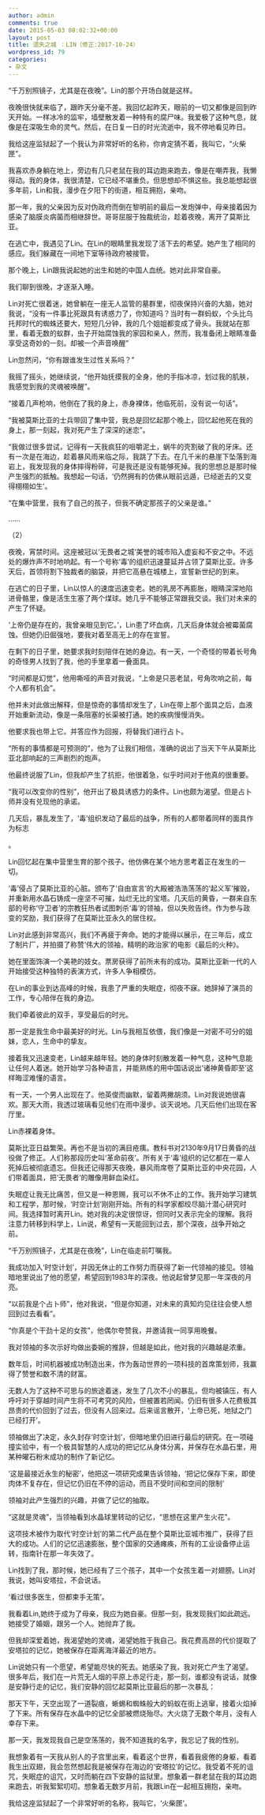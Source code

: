 ```yaml
---
author: admin
comments: true
date: 2015-05-03 08:02:32+00:00
layout: post
title: 遗失之城 ：LIN（修正:2017-10-24）
wordpress_id: 79
categories:
- 杂文
---
```


“千万别照镜子，尤其是在夜晚”。Lin的那个开场白就是这样。

夜晚很快就来临了，跟昨天分毫不差。我回忆起昨天，眼前的一切又都像是回到昨天开始。一样冰冷的监牢，墙壁散发着一种特有的腐尸味。我爱极了这种气息，就像是在深吸生命的灵气。然后，在日复一日的时光流逝中，我不停地看见昨日。



我给这座监狱起了一个我认为非常好听的名称，你肯定猜不着，我叫它，“火柴匣”。

我喜欢赤身躺在地上，旁边有几只老鼠在我的耳边跑来跑去，像是在嘲弄我，我懒得动。我的身体，我很清楚，它已经不堪重负。但思想却不惧这些。我总能想起很多年前，Lin和我，漫步在夕阳下的街道，相互拥抱，亲吻。



那一年，我的父亲因为反对伪政府而倒在黎明前的最后一发炮弹中，母亲接着因为感染了脑膜炎病菌而相继辞世。哥哥屈服于独裁统治，趁着夜晚，离开了莫斯比亚。



在逃亡中，我遇见了Lin。在Lin的眼睛里我发现了活下去的希望。她产生了相同的感应。我们躲藏在一间地下室等待政府被接管。

那个晚上，Lin跟我说起她的出生和她的中国人血统。她对此非常自豪。

我们聊到很晚，才逐渐入睡。

Lin对死亡很着迷，她曾躺在一座无人监管的墓群里，彻夜保持兴奋的大脑，她对我说，“没有一件事比死跟具有诱惑力了，你知道吗？当时有一群蚂蚁，个头比乌托邦时代的蜘蛛还要大，短短几分钟，我的几个姐姐都变成了骨头。我就站在那里，看着无数的蚁群，虫子开始腐蚀我的家园和亲人，然而，我准备闭上眼睛准备享受这奇妙的一刻。却被一个声音唤醒”



Lin忽然问，“你有跟谁发生过性关系吗？”

我摇了摇头，她继续说，“他开始抚摸我的全身，他的手指冰凉，划过我的肌肤，我感觉到我的灵魂被唤醒”。

“接着几声枪响，他倒在了我的身上，赤身裸体，他临死前，没有说一句话”。



“我被莫斯比亚的士兵带回了集中营，我总是回忆起那个晚上，回忆起他死在我的身上，那一刻起，我对死产生了深深的迷恋”。



“我做过很多尝试，记得有一天我疯狂的咀嚼泥土，蜗牛的壳割破了我的牙床。还有一次是在海边，趁着暴风雨来临之际，我跳了下去。在几千米的悬崖下坠落到海岩上，我发现我的身体摔得粉碎，可是我还是没有能够死掉。我的思想总是那时候产生强烈的抵触。我想起一句话，‘仍然拥有的仿佛从眼前远遁，已经逝去的又变得栩栩如生’。



“在集中营里，我有了自己的孩子，但我不确定那孩子的父亲是谁。”

......




（2）

夜晚，宵禁时间。这座被冠以‘无畏者之城’美誉的城市陷入虚妄和不安之中。不远处的爆炸声不时地响起。有一个号称‘毒’的组织迅速蔓延并占领了莫斯比亚。许多天后，首领将割下独裁者的脑袋，并把它高悬在城楼上，宣誓新世纪的到来。



在逃亡的日子里，Lin以惊人的速度迅速变老。她的乳房不再膨胀，眼睛深深地陷进骨骼里，像是活生生塞了两个煤球。她几乎不能够正常跟我交谈。我们对未来的产生了怀疑。

‘上帝仍是存在的，我曾亲眼见到它。’，Lin患了坏血病，几天后身体就会被霉菌腐蚀。但她仍旧倔强地，要我对着至高无上的存在宣誓。

在剩下的日子里，她要求我时刻陪伴在她的身边。有一天，一个奇怪的带着长号角的奇怪男人找到了我，他的手里拿着一叠面具。

“时间都是幻觉”，他用嘶哑的声音对我说，“上帝是只恶老鼠，号角吹响之前，每个人都有机会”。



他并未对此做出解释，但是惊奇的事情却发生了，Lin在带上那个面具之后，血液开始重新流动，像是一条阻塞的长渠被打通。她的疾病慢慢消失。



他要求我也带上它。并答应作为回报，将替我们进行占卜。

“所有的事情都是可预测的”，他为了让我们相信，准确的说出了当天下午从莫斯比亚北部响起的三声剧烈的炮声。



他最终说服了Lin，但我却产生了抗拒，他很着急，似乎时间对于他真的很重要。

“我可以改变你的性别”，他开出了极具诱惑力的条件。Lin也颇为渴望。但是占卜师并没有兑现他的承诺。



几天后，暴乱发生了，‘毒’组织发动了最后的战争，所有的人都带着同样的面具作为标志

。

Lin回忆起在集中营里生育的那个孩子。他仿佛在某个地方思考着正在发生的一切。



‘毒’侵占了莫斯比亚的心脏。颁布了‘自由宣言’的大殿被浩浩荡荡的‘起义军’摧毁，并重新用水晶石铸成一座坚不可摧，灿烂无比的宝塔。几天后的黄昏，一群来自东部的号称‘守卫者’的宗教狂热者试图刺杀‘毒’的领袖，但以失败告终。作为参与政变的奖励，我们获得了在莫斯比亚永久的居住权。

Lin对此感到非常高兴，我们不再疲于奔命。她的才能得以展示，在三年后，成立了制片厂，并拍摄了称赞‘伟大的领袖，精明的政治家’的电影《最后的火种》。

她在里面饰演一个美艳的妓女。票房获得了前所未有的成功。莫斯比亚新一代的人开始接受这种独特的表演方式，许多人争相模仿。

在Lin的事业到达高峰的时候，我患了严重的失眠症，彻夜不寐。她辞掉了演员的工作，专心陪伴在我的身边。

我们牵着彼此的双手，享受最后的时光。

那一定是我生命中最美好的时光。Lin与我相互依偎，我们像是一对密不可分的姐妹，恋人，生命中的挚友。





接着我又迅速变老，Lin越来越年轻。她的身体时刻散发着一种气息，这种气息能让任何人着迷。她开始学习各种语言，并能熟练的用中国话说出‘诸神黄昏即至’这样晦涩难懂的语言。

有一天，一个男人出现在了。他英俊而幽默，留着两撇胡须。Lin对我说她很喜欢。那天大雨，我透过玻璃看见他们在雨中漫步。谈天说地。几天后他们出现在客厅里。

Lin赤裸着身体。



莫斯比亚日益繁荣。再也不是当初的满目疮痍。教科书对2130年9月17日黄昏的战役做了修正。人们称那段历史叫‘革命前夜’。所有关于‘毒’组织的记忆都在一辈人死掉后被彻底遗忘。但我还记得那天夜晚，暴风雨席卷了莫斯比亚的中央花园，人们带着面具，把‘无畏者’的雕像用鲜血染红。



失眠症让我无比痛苦，但又是一种恩赐，我可以不休不止的工作。我开始学习建筑和工程学，那时候，‘时空计划’刚刚开始。所有的科学家都绞尽脑汁潜心研究时间。我选择暂时离开Lin。她对我的决定很惊讶，但同时又表示完全的理解。我将注意力转移到科学上，Lin说，希望有一天能回到过去，那个深夜，战争开始之前。

“千万别照镜子，尤其是在夜晚”，Lin在临走前叮嘱我。



我成功加入‘时空计划’，并因无休止的工作努力而获得了新一代领袖的接见。领袖暗地里说出了他的愿望，希望回到1983年的深夜。他说起曾梦见那一年深夜的月亮。

“以前我是个占卜师”，他对我说，“但是你知道，对未来的真知灼见往往会使人想回到过去看看”。

“你真是个干劲十足的女孩”，他偶尔夸赞我，并邀请我一同享用晚餐。



我对领袖的多次示好均做出委婉的推辞，但越是如此，他对我的兴趣越是浓重。

数年后，时间机器被成功制造出来，作为轰动世界的一项科技的首席策划师，我赢得了赞誉和数不清的财富。



无数人为了这种不可思与的旅途着迷，发生了几次不小的暴乱，但均被镇压，有人呼吁对于穿越时间产生将不可考究的风险，但被置若罔闻。仍旧有很多人花费极其昂贵的代价回到了过去，但没有人回来过。后来谣言散开，‘上帝已死，地狱之门已经打开’。

领袖做出了决定，永久封存‘时空计划’，但暗地里仍旧进行最后的研究。在一项碰撞实验中，有一个极具智慧的人成功的把记忆从身体分离，并保存在水晶石里，用某种曜石粉末成功的制作了新记忆。

‘这是最接近永生的秘密’，他把这一项研究成果告诉领袖，‘把记忆保存下来，即使肉体不复存在，但记忆仍旧在不停的运动，而且不受时间和空间的限制’

领袖对此产生强烈的兴趣，并做了记忆的抽取。

“这就是灵魂”，当领袖看到水晶球里转动的记忆，“思想在这里产生火花”。



这项技术被作为取代‘时空计划’的第二代产品在整个莫斯比亚城市推广，获得了巨大的成功。人们的记忆迅速膨胀，整个国家的交通瘫痪，所有的工业设备停止运转，指南针在那一年失效了。

Lin找到了我，那时候，她已经有了三个孩子，其中一个女孩生着一对翅膀。Lin对我说，她叫安塔拉，不会说话。

‘看过很多医生，但都束手无策’。

我看着Lin,她终于成为了母亲，我应为她自豪。但那一刻，我发现我们如此疏远。她接受了婚姻，跟另一个人。她抛弃了我。

但我却深爱着她，我渴望她的灵魂，渴望她胜于我自己。我花费高昂的代价提取了安塔拉的记忆，她被保存在距离海洋最近的地方。



Lin说她只有一个愿望，希望能尽快的死去。她感染了我，我对死亡产生了渴望。很多年后，我们在一片荒无人烟的平原上赤足行走，那一刻，谁都没有说话，就像是安静行走的记忆，我们安静的回忆起莫斯比亚最后的那一次暴乱：

那天下午，天空出现了一道裂痕，蜥蜴和蜘蛛般大的蚂蚁在街上逃窜，接着火焰掉了下来。所有保存在水晶中的记忆全部被燃烧殆尽。大火烧了无数个年月，没有人幸存下来。



那一天，我发现我自己是空荡荡的，我不知道我的名字，我忘记了我的性别。

我想象着有一天我从别人的子宫里出来，看着这个世界，看着我疲倦的身躯，看着我生出双翅，我会忽然想起我是被保存在海边的‘安塔拉’的记忆。我受着不死的诅咒，失眠症的诅咒，又时而躺在四下安静的监狱里。想象着一群老鼠在我的耳边跑来跑去，听我絮絮叨叨。想象着无数岁月前，我跟Lin在一起相互拥抱，亲吻。

我给这座监狱起了一个非常好听的名称，我叫它，‘火柴匣’。
